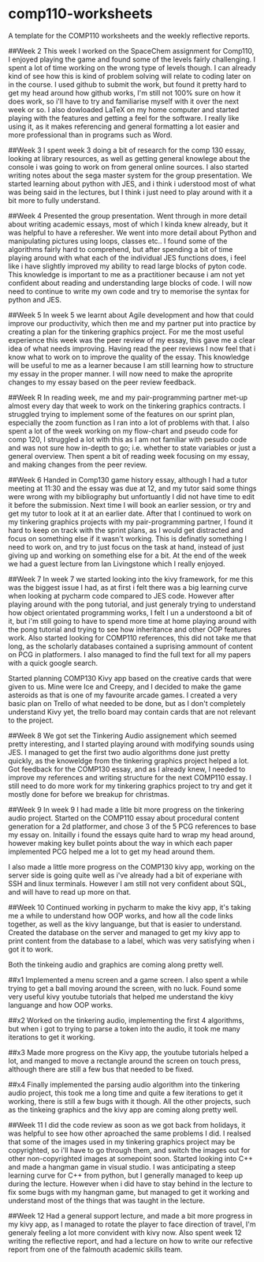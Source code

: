 # comp110-worksheets
A template for the COMP110 worksheets and the weekly reflective reports.

##Week 2
This week I worked on the SpaceChem assignment for Comp110, I enjoyed playing the game and found some of the levels fairly challenging. I spent a lot of time working on the wrong type of levels though. I can already kind of see how this is kind of problem solving will relate to coding later on in the course.
I used github to submit the work, but found it pretty hard to get my head around how github works, I'm still not 100% sure on how it does work, so i'll have to try and familiarise myself with it over the next week or so.
I also dowloaded LaTeX on my home computer and started playing with the features and getting a feel for the software. I really like using it, as it makes referencing and general formatting a lot easier and more professional than in programs such as Word.

##Week 3
I spent week 3 doing a bit of research for the comp 130 essay, looking at library resources, as well as getting general knowlege about the console i was going to work on from general online sources.
I also started writing notes about the sega master system for the group presentation.
We started learning about python with JES, and i think i uderstood most of what was being said in the lectures, but I think i just need to play around with it a bit more to fully understand.

##Week 4
Presented the group presentation.
Went through in more detail about writing academic essays, most of which I kinda knew already, but it was helpful to have a referesher. 
We went into more detail about Python and manipulating pictures using loops, classes etc.. 
I found some of the algorithms fairly hard to comprehend, but after spending a bit of time playing around with what each of the individual JES functions does, i feel like i have slightly improved my ability to read large blocks of pyton code. 
This knowledge is important to me as a practitioner because i am not yet confident about reading and understanding large blocks of code.
I will now need to continue to write my own code and try to memorise the syntax for python and JES.

##Week 5
In week 5 we learnt about Agile development and how that could improve our productivity, which then me and my partner put into practice by creating a plan for the tinkering graphics project.
For me the most useful experience this week was the peer review of my essay, this gave me a clear idea of what needs improving. Having read the peer reviews I now feel that i know what to work on to improve the quality of the essay.
This knowledge will be useful to me as a learner because I am still learning how to structure my essay in the proper manner. I will now need to make the aproprite changes to my essay based on the peer review feedback.

##Week R
In reading week, me and my pair-programming partner met-up almost every day that week to work on the tinkering graphics contracts. I struggled trying to implement some of the features on our sprint plan, especially the zoom function as I ran into a lot of problems with that.
I also spent a lot of the week working on my flow-chart and pseudo code for comp 120, I struggled a lot with this as I am not familiar with pesudo code and was not sure how in-depth to go; i.e. whether to state variables or just a general overview.
Then spent a bit of reading week focusing on my essay, and making changes from the peer review.


##Week 6
Handed in Comp130 game history essay, although I had a tutor meeting at 11:30 and the essay was due at 12, and my tutor said some things were wrong with my bibliography but unfortuantly I did not have time to edit it before the submission. 
Next time I will book an earlier session, or try and get my tutor to look at it at an earlier date.
After that I continued to work on my tinkering graphics projects with my pair-programming partner, I found it hard to keep on track with the sprint plans, as I would get distracted and focus on something else if it wasn't working. 
This is definatly something I need to work on, and try to just focus on the task at hand, instead of just giving up and working on something else for a bit.
At the end of the week we had a guest lecture from Ian Livingstone which I really enjoyed.

##Week 7
In week 7 we started looking into the kivy framework, for me this was the biggest issue I had, as at first i felt there was a big learning curve when looking at pycharm code compared to JES code.
However after playing around with the pong tutorial, and just generaly trying to understand how object orientated programming works, I felt I un a understoond a bit of it, but i'm still going to have to spend more time at home playing around with the pong tutorial and trying to see how inheritance and other OOP features work.
Also started looking for COMP110 references, this did not take me that long, as the scholarly databases contained a suprising ammount of content on PCG in platformers.
I also managed to find the full text for all my papers with a quick google search.

Started planning COMP130 Kivy app based on the creative cards that were given to us. Mine were Ice and Creepy, and I decided to make the game asteroids as that is one of my favourite arcade games.
I created a very basic plan on Trello of what needed to be done, but as I don't completely understand Kivy yet, the trello board may contain cards that are not relevant to the project.

##Week 8
We got set the Tinkering Audio assignement which seemed pretty interesting, and I started playing around with modifying sounds using JES.
I managed to get the first two audio algorithms done just pretty quickly, as the knoweldge from the tinkering graphics project helped a lot.
Got feedback for the COMP130 essay, and as I already knew, I needed to improve my references and writing structure for the next COMP110 essay.
I still need to do more work for my tinkering graphics project to try and get it mostly done for before we breakup for christmas.

##Week 9
In week 9 I had made a litle bit more progress on the tinkering audio project.
Started on the COMP110 essay about procedural content generation for a 2d platformer, and chose 3 of the 5 PCG references to base my essay on. 
Initailly i found the essays quite hard to wrap my head around, however making key bullet points about the way in which each paper implemented PCG helped me a lot to get my head around them.

I also made a little more progress on the COMP130 kivy app, working on the server side is going quite well as i've already had a bit of experiane with SSH and linux terminals.
However I am still not very confident about SQL, and will have to read up more on that.

##Week 10
Continued working in pycharm to make the kivy app, it's taking me a while to understand how OOP works, and how all the code links together, as well as the kivy languange, but that is easier to understand.
Created the database on the server and managed to get my kivy app to print content from the database to a label, which was very satisfying when i got it to work.

Both the tinkeing audio and graphics are coming along pretty well.

##x1
Implemented a menu screen and a game screen. I also spent a while trying to get a ball moving around the screen, with no luck. Found some very useful kivy youtube tutorials that helped me understand the kivy languange and how OOP works.

##x2
Worked on the tinkering audio, implementing the first 4 algorithms, but when i got to trying to parse a token into the audio, it took me many iterations to get it working.

##x3
Made more progress on the Kivy app, the youtube tutorials helped a lot, and manged to move a rectangle around the screen on touch press, although there are still a few bus that needed to be fixed.

##x4
Finally implemented the parsing audio algorithm into the tinkering audio project, this took me a long time and quite a few iterations to get it working, there is still a few bugs with it though. 
All the other projects, such as the tinkeing graphics and the kivy app are coming along pretty well.

##Week 11
I did the code review as soon as we got back from holidays, it was helpful to see how other aproached the same problems I did.
I realsed that some of the images used in my tinkering graphics project may be copyrighted, so i'll have to go through them, and switch the images out for other non-copyrighted images at somepoint soon.
Started looking into C++ and made a hangman game in visual studio. I was anticipating a steep learning curve for C++ from python, but I generally managed to keep up during the lecture. 
However when i did have to stay behind in the lecture to fix some bugs with my hangman game, but managed to get it working and understand most of the things that was taught in the lecture.

##Week 12
Had a general support lecture, and made a bit more progress in my kivy app, as I managed to rotate the player to face direction of travel, I'm generaly feeling a lot more convident with kivy now. 
Also spent week 12 writing the reflective report, and had a lecture on how to write our refective report from one of the falmouth academic skills team.
